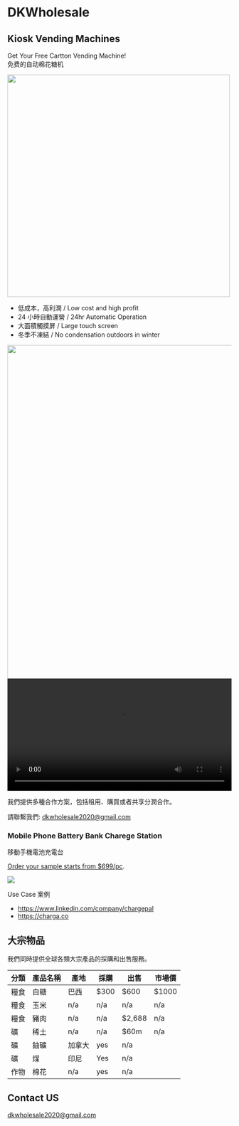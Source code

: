 # DKWholesale

## Kiosk Vending Machines

Get Your Free Cartton Vending Machine!  
免费的自动棉花糖机

<img src="https://github.com/dotku/dkwholesale.us/assets/1519232/43d6d2cc-1293-416c-9646-6d7154907e46" width="500" />

* 低成本，高利潤 / Low cost and high profit
* 24 小時自動運營 / 24hr Automatic Operation
* 大面積觸摸屏 / Large touch screen
* 冬季不凍結 / No condensation outdoors in winter

<img src="https://github.com/dotku/dkwholesale.us/assets/1519232/9ca1eef6-d6d9-4144-9093-03ea01487b8d" height="750" />

<video controls width="100%">
  <source src="https://github.com/dotku/dkwholesale.us/assets/1519232/3860d8f9-a882-4183-b870-4a2fe6452837" type="video/mp4">
</video>

我們提供多種合作方案，包括租用、購買或者共享分潤合作。

請聯繫我們: dkwholesale2020@gmail.com

### Mobile Phone Battery Bank Charege Station

移動手機電池充電台

[Order your sample starts from $699/pc](https://buy.stripe.com/7sI6oAc6H8qf7QI9AD).

<a href="https://buy.stripe.com/7sI6oAc6H8qf7QI9AD" target="_blank">
  <img src="https://github.com/dotku/dkwholesale.us/assets/1519232/34e533f2-46ce-4ebe-b976-6771536872ce" />
</a>

Use Case 案例

* https://www.linkedin.com/company/chargepal
* https://charga.co


## 大宗物品

我們同時提供全球各類大宗產品的採購和出售服務。

| 分類 | 產品名稱 | 產地 | 採購 | 出售 | 市場價 |
| --- | --- | --- | --- | --- | --- |
| 糧食 | 白糖 | 巴西 | $300 | $600 | $1000 |
| 糧食 | 玉米 | n/a | n/a | n/a | n/a |
| 糧食 | 豬肉 | n/a | n/a | $2,688 | n/a |
| 礦 | 稀土 | n/a | n/a | $60m | n/a |
| 礦 | 鈾礦 | 加拿大 | yes | n/a | |
| 礦 | 煤 | 印尼 | Yes | n/a | |
| 作物 | 棉花 | n/a | yes | n/a | |

## Contact US

dkwholesale2020@gmail.com
